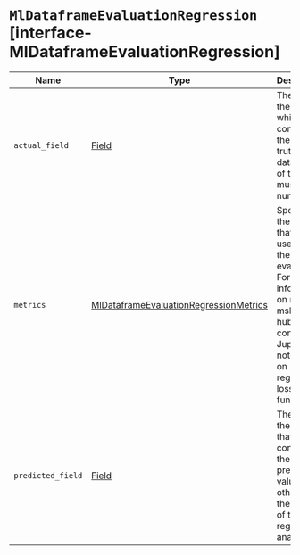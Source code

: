 # `MlDataframeEvaluationRegression` [interface-MlDataframeEvaluationRegression]

| Name | Type | Description |
| - | - | - |
| `actual_field` | [Field](./Field.md) | The field of the index which contains the ground truth. The data type of this field must be numerical. |
| `metrics` | [MlDataframeEvaluationRegressionMetrics](./MlDataframeEvaluationRegressionMetrics.md) | Specifies the metrics that are used for the evaluation. For more information on mse, msle, and huber, consult the Jupyter notebook on regression loss functions. |
| `predicted_field` | [Field](./Field.md) | The field in the index that contains the predicted value, in other words the results of the regression analysis. |
